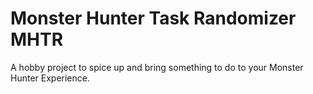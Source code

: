 # Monster Hunter Task Randomizer MHTR

A hobby project to spice up and bring something to do to your Monster Hunter Experience.